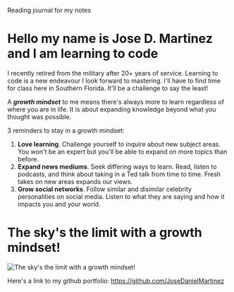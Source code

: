 Reading journal for my notes
# Hello my name is Jose D. Martinez and I am learning to code

I recently retired from the military after 20+ years of service.  Learning to code is a new endeavour I look forward to mastering.  I'll have to find time for class here in Southern Florida.  It'll be a challenge to say the least!

A ***growth mindset*** to me means there's always more to learn regardless of where you are in life.  It is about expanding knowledge beyond what you thought was possible.  

3 reminders to stay in a growth mindset:

1. **Love learning**.  Challenge yourself to inquire about new subject areas.  You won't be an expert but you'll be able to expand on more topics than before.
2. **Expand news mediums**.  Seek differing ways to learn.  Read, listen to podcasts, and think about taking in a Ted talk from time to time.  Fresh takes on new areas expands our views.
3. **Grow social networks**.  Follow similar and disimilar celebrity personalities on social media. Listen to what they are saying and how it impacts you and your world.

# The sky's the limit with a growth mindset!

![The sky's the limit with a growth mindset!](https://images.unsplash.com/photo-1668365187350-05c997d09eba?ixlib=rb-4.0.3&ixid=MnwxMjA3fDB8MHxwaG90by1wYWdlfHx8fGVufDB8fHx8&auto=format&fit=crop&w=1170&q=80)

Here's a link to my github portfolio: https://github.com/JoseDanielMartinez
